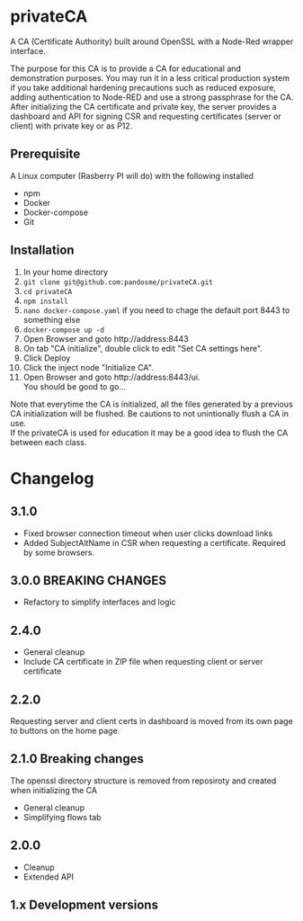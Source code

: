 # privateCA
A CA (Certificate Authority) built around OpenSSL with a Node-Red wrapper interface.

The purpose for this CA is to provide a CA for educational and demonstration purposes.  You may run it in a less critical production system if you take additional hardening precautions such as reduced exposure, adding authentication to Node-RED and use a strong passphrase for the CA.  After initializing the CA certificate and private key, the server provides a dashboard and API for signing CSR and requesting certificates (server or client) with private key or as P12.

## Prerequisite 
A Linux computer (Rasberry PI will do) with the following installed
- npm
- Docker
- Docker-compose
- Git

## Installation
1. In your home directory
1. ```git clone git@github.com:pandosme/privateCA.git```
2. ```cd privateCA```
3. ```npm install```
3. ```nano docker-compose.yaml``` if you need to chage the default port 8443 to something else
4. ```docker-compose up -d```
5. Open Browser and goto http://address:8443
6. On tab "CA initialize", double click to edit "Set CA settings here".
7. Click Deploy
8. Click the inject node "Initialize CA".
9. Open Browser and goto http://address:8443/ui.  
You should be good to go...

Note that everytime the CA is initialized, all the files generated by a previous CA initialization will be flushed.  Be cautions to not unintionally flush a CA in use.  
If the privateCA is used for education it may be a good idea to flush the CA between each class.

# Changelog

## 3.1.0
- Fixed browser connection timeout when user clicks download links
- Added SubjectAltName in CSR when requesting a certificate.  Required by some browsers.

## 3.0.0  BREAKING CHANGES
- Refactory to simplify interfaces and logic

## 2.4.0 
- General cleanup
- Include CA certificate in ZIP file when requesting client or server certificate

## 2.2.0 
Requesting server and client certs in dashboard is moved from its own page to buttons on the home page. 

## 2.1.0 Breaking changes
The openssl directory structure is removed from reposiroty and created when initializing the CA
- General cleanup
- Simplifying flows tab

## 2.0.0
- Cleanup
- Extended API

## 1.x Development versions

